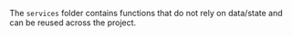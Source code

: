 The `services` folder contains functions that do not rely on data/state and can be reused across the project.
